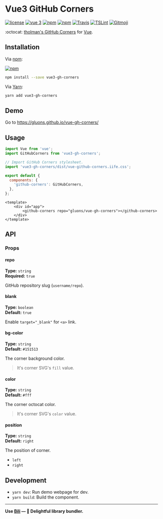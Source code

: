 # Vue3 GitHub Corners
[![license](https://img.shields.io/github/license/gluons/vue-gh-corners.svg?style=flat-square)](./LICENSE)
[![vue 3](https://img.shields.io/badge/vue-3-42b983.svg?style=flat-square)](https://vuejs.org)
[![npm](https://img.shields.io/npm/v/vue-gh-corners.svg?style=flat-square)](https://www.npmjs.com/package/vue-gh-corners)
[![npm](https://img.shields.io/npm/dt/vue-gh-corners.svg?style=flat-square)](https://www.npmjs.com/package/vue-gh-corners)
[![Travis](https://img.shields.io/travis/gluons/vue-gh-corners.svg?style=flat-square)](https://travis-ci.org/gluons/vue-gh-corners)
[![TSLint](https://img.shields.io/badge/TSLint-gluons-15757B.svg?style=flat-square)](https://github.com/gluons/tslint-config-gluons)
[![Gitmoji](https://img.shields.io/badge/gitmoji-%20😜%20😍-FFDD67.svg?style=flat-square)](https://github.com/carloscuesta/gitmoji)

:octocat: [tholman's GitHub Corners](https://github.com/tholman/github-corners) for [Vue](https://vuejs.org/).

## Installation

Via [npm](https://www.npmjs.com/):

[![npm](https://nodei.co/npm/vue-gh-corners.png?downloads=true&downloadRank=true&stars=true)](https://www.npmjs.com/package/vue-gh-corners)

```sh
npm install --save vue3-gh-corners
```

Via [Yarn](https://yarnpkg.com/):

```sh
yarn add vue3-gh-corners
```

## Demo

Go to https://gluons.github.io/vue-gh-corners/

## Usage

```javascript
import Vue from 'vue';
import GitHubCorners from 'vue3-gh-corners';

// Import GitHub Corners stylesheet.
import 'vue3-gh-corners/dist/vue-github-corners.iife.css';

export default {
  components: {
    'github-corners': GitHubCorners,
  },
};
```

```vue
<template>
	<div id="app">
		<github-corners repo="gluons/vue-gh-corners"></github-corners>
	</div>
</template>
```

## API

### Props

#### repo
**Type:** `string`  
**Required:** `true`

GitHub repository slug (`username/repo`).

#### blank
**Type:** `boolean`  
**Default:** `true`

Enable `target="_blank"` for `<a>` link.

#### bg-color
**Type:** `string`  
**Default:** `#151513`

The corner background color.

> It's corner SVG's `fill` value.

#### color
**Type:** `string`  
**Default:** `#fff`

The corner octocat color.

> It's corner SVG's `color` value.

#### position
**Type:** `string`  
**Default:** `right`

The position of corner.

- `left`
- `right`

## Development

- `yarn dev`: Run demo webpage for dev.
- `yarn build`: Build the component.

---

**Use [Bili](https://github.com/egoist/bili) — 🥂 Delightful library bundler.**
